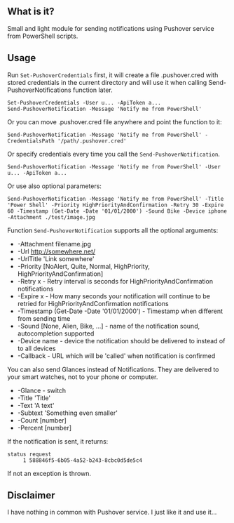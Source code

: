 ## What is it?

Small and light module for sending notifications using Pushover service from PowerShell scripts.

## Usage

Run `Set-PushoverCredentials` first, it will create a file .pushover.cred with stored credentials in the current directory and will use it when calling Send-PushoverNotifications function later\.

```
Set-PushoverCredentials -User u... -ApiToken a...
Send-PushoverNotification -Message 'Notify me from PowerShell'
```

Or you can move .pushover.cred file anywhere and point the function to it:

```
Send-PushoverNotification -Message 'Notify me from PowerShell' -CredentialsPath '/path/.pushover.cred'
```

Or specify credentials every time you call the ``Send-PushoverNotification``.

```
Send-PushoverNotification -Message 'Notify me from PowerShell' -User u... -ApiToken a...
```

Or use also optional parameters:

```
Send-PushoverNotification -Message 'Notify me from PowerShell' -Title 'Power Shell' -Priority HighPriorityAndConfirmation -Retry 30 -Expire 60 -Timestamp (Get-Date -Date '01/01/2000') -Sound Bike -Device iphone -Attachment ./test/image.jpg
```

Function `Send-PushoverNotification` supports all the optional arguments:
- -Attachment filename.jpg
- -Url http://somewhere.net/
- -UrlTitle 'Link somewhere'
- -Priority [NoAlert, Quite, Normal, HighPriority, HighPriorityAndConfirmation] 
- -Retry x - Retry interval is seconds for HighPriorityAndConfirmation notifications
- -Expire x - How many seconds your notification will continue to be retried for HighPriorityAndConfirmation notifications
- -Timestamp (Get-Date -Date '01/01/2000') - Timestamp when different from sending time
- -Sound [None, Alien, Bike, ...] - name of the notification sound, autocompletion supported
- -Device name - device the notification should be delivered to instead of to all devices
- -Callback - URL which will be 'called' when notification is confirmed

You can also send Glances instead of Notifications. They are delivered to your smart watches, not to your phone or computer.

- -Glance - switch
- -Title 'Title'
- -Text 'A text'
- -Subtext 'Something even smaller'
- -Count [number]
- -Percent [number]

If the notification is sent, it returns:

```
status request
     1 588846f5-6b05-4a52-b243-8cbc0d5de5c4
```

If not an exception is thrown.

## Disclaimer

I have nothing in common with Pushover service. I just like it and use it...
